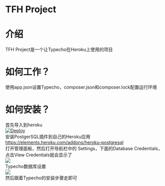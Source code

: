 TFH Project
=========================
# 介绍
TFH Project是一个让Typecho在Heroku上使用的项目
# 如何工作？
使用app.json设置Typecho，composer.json和composer.lock配置运行环境
# 如何安装？
首先导入到heroku<br>
[![Deploy](https://www.herokucdn.com/deploy/button.svg)](https://heroku.com/deploy)<br>
安装PostgerSQL插件到自己的Heroku应用<br>
https://elements.heroku.com/addons/heroku-postgresql<br>
打开管理面板，然后打开导航栏中的 Settings，下面的Database Credentials，点击View Credentials就会显示了<br>
![](https://phyllisjohnson.herokuapp.com/TFH-README/database.png)<br>
Typecho数据库设置<br>
![](https://phyllisjohnson.herokuapp.com/TFH-README/typecho-shezhi.png)<br>
然后跟着Typecho的安装步骤走即可
